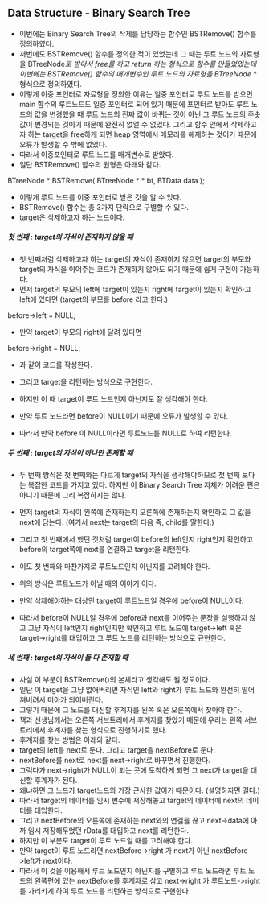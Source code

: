 ## Data Structure - Binary Search Tree

- 이번에는 Binary Search Tree의 삭제를 담당하는 함수인 BSTRemove() 함수를 정의하였다.
- 저번에도 BSTRemove() 함수를 정의한 적이 있었는데 그 때는 루트 노드의 자료형을 BTreeNode*로 받아서 free를 하고 return 하는 형식으로 함수를 만들었었는데 이번에는 BSTRemove() 함수의 매개변수인 루트 노드의 자료형을 BTreeNode* * 형식으로 정의하였다.
- 이렇게 이중 포인터로 자료형을 정의한 이유는 일중 포인터로 루트 노드를 받으면 main 함수의 루트노드도 일중 포인터로 되어 있기 때문에 포인터로 받아도 루트 노드의 값을 변경했을 때 루트 노드의 진짜 값이 바뀌는 것이 아닌 그 루트 노드의 주솟값이 변경되는 것이기 때문에 완전히 없앨 수 없었다. 그리고 함수 안에서 삭제하고자 하는 target을 free하게 되면 heap 영역에서 메모리를 해제하는 것이기 때문에 오류가 발생할 수 밖에 없었다.
- 따라서 이중포인터로 루트 노드를 매개변수로 받았다.
- 일단 BSTRemove() 함수의 원형은 아래와 같다.


BTreeNode * BSTRemove( BTreeNode * * bt, BTData data );


- 이렇게 루트 노드를 이중 포인터로 받은 것을 알 수 있다.
- BSTRemove() 함수는 총 3가지 단락으로 구별할 수 있다.
- target은 삭제하고자 하는 노드이다.

##### 첫 번째 : target의 자식이 존재하지 않을 때
- 첫 번째처럼 삭제하고자 하는 target의 자식이 존재하지 않으면 target의 부모와 target의 자식을 이어주는 코드가 존재하지 않아도 되기 때문에 쉽게 구현이 가능하다.
- 먼저 target의 부모의 left에 target이 있는지 right에 target이 있는지 확인하고 left에 있다면 (target의 부모를 before 라고 한다.)


before->left = NULL;
- 만약 target이 부모의 right에 달려 있다면


before->right = NULL;
- 과 같이 코드를 작성한다.
- 그리고 target을 리턴하는 방식으로 구현한다.

- 하지만 이 때 target이 루트 노드인지 아닌지도 잘 생각해야 한다.
- 만약 루트 노드라면 before이 NULL이기 때문에 오류가 발생할 수 있다.
- 따라서 만약 before 이 NULL이라면 루트노드를 NULL로 하여 리턴한다.

##### 두 번째 : target의 자식이 하나만 존재할 때
- 두 번째 방식은 첫 번째와는 다르게 target의 자식을 생각해야하므로 첫 번째 보다는 복잡한 코드를 가지고 있다. 하지만 이 Binary Search Tree 자체가 어려운 편은 아니기 때문에 그리 복잡하지는 않다.
- 먼저 target의 자식이 왼쪽에 존재하는지 오른쪽에 존재하는지 확인하고 그 값을 next에 담는다. (여기서 next는 target의 다음 즉, child를 말한다.)
- 그리고 첫 번째에서 했던 것처럼 target이 before의 left인지 right인지 확인하고 before의 target쪽에 next를 연결하고 target을 리턴한다.

- 이도 첫 번째와 마찬가지로 루트노드인지 아닌지를 고려해야 한다.
- 위의 방식은 루트노드가 아닐 때의 이야기 이다.
- 만약 삭제해야하는 대상인 target이 루트노드일 경우에 before이 NULL이다.
- 따라서 before이 NULL일 경우에 before과 next를 이어주는 문장을 실행하지 않고 그냥 자식이 left인지 right인지만 확인하고 루트 노드에 target->left 혹은 target->right를 대입하고 그 루트 노드를 리턴하는 방식으로 규현한다.

##### 세 번째 : target의 자식이 둘 다 존재할 때

- 사실 이 부분이 BSTRemove()의 본체라고 생각해도 될 정도이다.
- 일단 이 target을 그냥 없애버리면 자식인 left와 right가 루트 노드와 완전히 떨어져버려서 미아가 되어버린다.
- 그렇기 때문에 그 노드를 대신할 후계자를 왼쪽 혹은 오른쪽에서 찾아야 한다.
- 책과 선생님께서는 오른쪽 서브트리에서 후계자를 찾았기 때문에 우리는 왼쪽 서브트리에서 후계자를 찾는 형식으로 진행하기로 했다.
- 후계자를 찾는 방법은 아래와 같다.
- target의 left를 next로 둔다. 그리고 target을 nextBefore로 둔다.
- nextBefore를 next로 next를 next->right로 바꾸면서 진행한다.
- 그럭다가 next->right가 NULL이 되는 곳에 도착하게 되면 그 next가 target을 대신할 후계자가 된다.
- 왜냐하면 그 노드가 target노드와 가장 근사한 값이기 때문이다. (설명하자면 길다.)
- 따라서 target의 데이터를 임시 변수에 저장해놓고 target의 데이터에 next의 데이터를 대입한다.
- 그리고 nextBefore의 오른쪽에 존재하는 next와의 연결을 끊고 next->data에 아까 임시 저장해두었던 rData를 대입하고 next를 리턴한다.
- 하지만 이 부분도 target이 루트 노드일 때를 고려해야 한다.
- 만약 target이 루트 노드라면 nextBefore->right 가 next가 아닌 nextBefore->left가 next이다.
- 따라서 이 것을 이용해서 루트 노드인지 아닌지를 구별하고 루트 노드라면 루트 노드의 왼쪽편에 있는 nextBefore를 후계자로 삼고 next->right 가 루트노드->right를 가리키게 하여 루트 노드를 리턴하는 방식으로 구현한다.